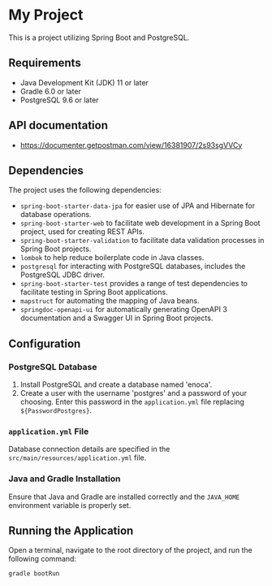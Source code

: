 # My Project

This is a project utilizing Spring Boot and PostgreSQL.

## Requirements

- Java Development Kit (JDK) 11 or later
- Gradle 6.0 or later
- PostgreSQL 9.6 or later
 
## API documentation
- https://documenter.getpostman.com/view/16381907/2s93sgVVCy

## Dependencies

The project uses the following dependencies:

- `spring-boot-starter-data-jpa` for easier use of JPA and Hibernate for database operations.
- `spring-boot-starter-web` to facilitate web development in a Spring Boot project, used for creating REST APIs.
- `spring-boot-starter-validation` to facilitate data validation processes in Spring Boot projects.
- `lombok` to help reduce boilerplate code in Java classes.
- `postgresql` for interacting with PostgreSQL databases, includes the PostgreSQL JDBC driver.
- `spring-boot-starter-test` provides a range of test dependencies to facilitate testing in Spring Boot applications.
- `mapstruct` for automating the mapping of Java beans.
- `springdoc-openapi-ui` for automatically generating OpenAPI 3 documentation and a Swagger UI in Spring Boot projects.

## Configuration

### PostgreSQL Database

1. Install PostgreSQL and create a database named 'enoca'.
2. Create a user with the username 'postgres' and a password of your choosing. Enter this password in the `application.yml` file replacing `${PasswordPostgres}`.

### `application.yml` File

Database connection details are specified in the `src/main/resources/application.yml` file.

### Java and Gradle Installation

Ensure that Java and Gradle are installed correctly and the `JAVA_HOME` environment variable is properly set.

## Running the Application

Open a terminal, navigate to the root directory of the project, and run the following command:

```bash
gradle bootRun